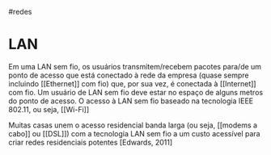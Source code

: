
#redes 

# LAN

Em uma LAN sem fio, os usuários transmitem/recebem pacotes para/de um ponto de acesso que está conectado à rede da empresa (quase sempre incluindo [[Ethernet]] com fio) que, por sua vez, é conectada à [[Internet]] com fio. Um usuário de LAN sem fio deve estar no espaço de alguns metros do ponto de acesso. O acesso à LAN sem fio baseado na tecnologia IEEE 802.11, ou seja, [[Wi-Fi]]

Muitas casas unem o acesso residencial banda larga (ou seja, [[modems a cabo]] ou [[DSL]]) com a tecnologia LAN sem fio a um custo acessível para criar redes residenciais potentes [Edwards, 2011]